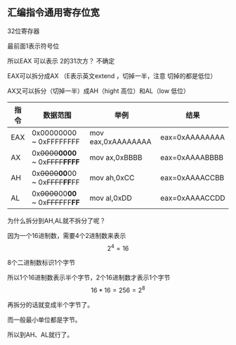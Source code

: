 ## 汇编指令通用寄存位宽



32位寄存器

最前面1表示符号位

所以EAX 可以表示 2的31次方？ 不确定

EAX可以拆分成AX  （E表示英文extend ，切掉一半，注意 切掉的都是低位）

AX又可以拆分（切掉一半）成AH（hight 高位）和AL（low 低位）

| 指令 | 数据范围                                | 举例               | 结果           |
| ---- | --------------------------------------- | ------------------ | -------------- |
| EAX  | 0x00000000 ~ 0xFFFFFFFF                 | mov eax,0xAAAAAAAA | eax=0xAAAAAAAA |
| AX   | 0x~~0000~~**0000** ~ 0x~~FFFF~~**FFFF** | mov ax,0xBBBB      | eax=0xAAAABBBB |
| AH   | 0x~~0000~~**00**00 ~ 0x~~FFFF~~**FF**FF | mov ah,0xCC        | eax=0xAAAACCBB |
| AL   | 0x~~0000~~00**00** ~ 0x~~FFFF~~FF**FF** | mov al,0xDD        | eax=0xAAAACCDD |

为什么拆分到AH,AL就不拆分了呢？

因为一个16进制数，需要4个2进制数来表示
$$
2^4 = 16
$$


8个二进制数标识1个字节

所以1个16进制数表示半个字节，2个16进制数才表示1个字节
$$
16*16=256=2^8
$$


再拆分的话就变成半个字节了。

而一般最小单位都是字节。

所以到AH、AL就行了。



